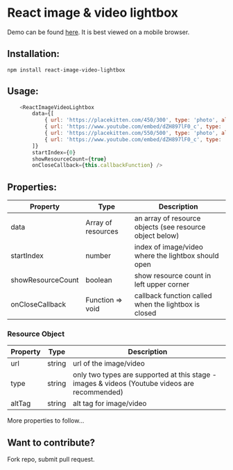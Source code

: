 # React image & video lightbox

Demo can be found <a href="https://ngineer101.github.io/react-image-video-lightbox">here</a>. It is best viewed on a mobile browser.

## Installation: 
```npm
npm install react-image-video-lightbox
```

## Usage:
```javascript
    <ReactImageVideoLightbox
        data={[
            { url: 'https://placekitten.com/450/300', type: 'photo', altTag: 'some image' },
            { url: 'https://www.youtube.com/embed/dZH897lF0_c', type: 'video', altTag: 'some video' },
            { url: 'https://placekitten.com/550/500', type: 'photo', altTag: 'some other image' },
            { url: 'https://www.youtube.com/embed/dZH897lF0_c', type: 'video', altTag: 'some other video' }
        ]}
        startIndex={0}
        showResourceCount={true}
        onCloseCallback={this.callbackFunction} />
```

## Properties:

|Property|Type|Description|
|--------|----|-----------|
|data|Array of resources|an array of resource objects (see resource object below)|
|startIndex|number|index of image/video where the lightbox should open|
|showResourceCount|boolean|show resource count in left upper corner|
|onCloseCallback|Function => void|callback function called when the lightbox is closed|

### Resource Object
|Property|Type|Description|
|--------|----|-----------|
|url|string|url of the image/video|
|type|string|only two types are supported at this stage - images & videos (Youtube videos are recommended)|
|altTag|string|alt tag for image/video|

More properties to follow...



## Want to contribute?
Fork repo, submit pull request.
